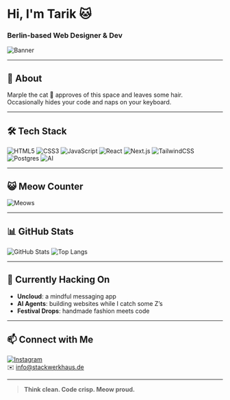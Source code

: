 # Hi, I'm Tarik 🐱
### Berlin-based Web Designer & Dev

![Banner](https://readme-typing-svg.demolab.com?font=Switzer&pause=800&color=00BFFF&center=true&vCenter=true&width=600&lines=const+me+=+%22bpnace%22;Designer+%26+Code+Sorcerer;Minimalist.+Cat-friendly.+Marple+Approved)

---

## 👋 About

Marple the cat 🐾 approves of this space and leaves some hair.  
Occasionally hides your code and naps on your keyboard.

---

## 🛠 Tech Stack

![HTML5](https://img.shields.io/badge/-HTML5-E34F26?style=flat-square&logo=html5)
![CSS3](https://img.shields.io/badge/-CSS3-1572B6?style=flat-square&logo=css3)
![JavaScript](https://img.shields.io/badge/-JavaScript-F7DF1E?style=flat-square&logo=javascript&logoColor=black)
![React](https://img.shields.io/badge/-React-61DAFB?style=flat-square&logo=react)
![Next.js](https://img.shields.io/badge/-Next.js-000000?style=flat-square&logo=next.js&logoColor=white)
![TailwindCSS](https://img.shields.io/badge/-TailwindCSS-38B2AC?style=flat-square&logo=tailwindcss)
![Postgres](https://img.shields.io/badge/-Postgres-316192?style=flat-square&logo=postgresql&logoColor=white)
![AI](https://img.shields.io/badge/-AI-FF005D?style=flat-square&logo=openai&logoColor=white)

---

## 😺 Meow Counter

![Meows](https://img.shields.io/badge/Meows-53425%20%F0%9F%90%BE-00BFFF?style=flat-square)

---

## 📊 GitHub Stats

![GitHub Stats](https://github-readme-stats.vercel.app/api?username=bpnace&show_icons=true&theme=tokyonight&hide_border=true)
![Top Langs](https://github-readme-stats.vercel.app/api/top-langs/?username=bpnace&layout=compact&theme=tokyonight&hide_border=true)

---

## 🚀 Currently Hacking On

- **Uncloud**: a mindful messaging app  
- **AI Agents**: building websites while I catch some Z’s  
- **Festival Drops**: handmade fashion meets code  

---

## 📫 Connect with Me

[![Instagram](https://img.shields.io/badge/-Instagram-E4405F?style=flat-square&logo=instagram&logoColor=white)](https://instagram.com/stackwerkhaus)  
✉️ info@stackwerkhaus.de

---

> **Think clean. Code crisp. Meow proud.**

